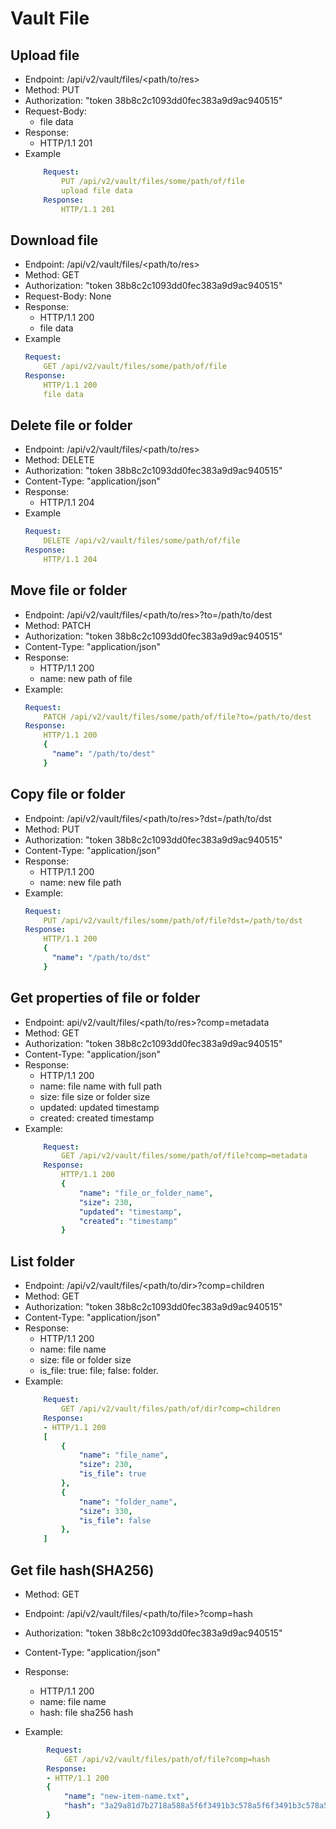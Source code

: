 # Vault File
## Upload file
* Endpoint: /api/v2/vault/files/<path/to/res>
* Method: PUT
* Authorization: "token 38b8c2c1093dd0fec383a9d9ac940515"
* Request-Body: 
    - file data
* Response:
    - HTTP/1.1 201
* Example
    ```YAML
        Request:
            PUT /api/v2/vault/files/some/path/of/file
            upload file data
        Response:
            HTTP/1.1 201 
    ```

## Download file
* Endpoint: /api/v2/vault/files/<path/to/res>
* Method: GET
* Authorization: "token 38b8c2c1093dd0fec383a9d9ac940515"
* Request-Body: None
* Response:
    - HTTP/1.1 200
    - file data
* Example
    ```YAML
    Request:
        GET /api/v2/vault/files/some/path/of/file
    Response:
        HTTP/1.1 200
        file data
    ```

## Delete file or folder
* Endpoint: /api/v2/vault/files/<path/to/res>
* Method: DELETE 
* Authorization: "token 38b8c2c1093dd0fec383a9d9ac940515"
* Content-Type: "application/json"
* Response:
    - HTTP/1.1 204
* Example
    ```YAML
    Request:
        DELETE /api/v2/vault/files/some/path/of/file
    Response:
        HTTP/1.1 204
    ```

## Move file or folder
* Endpoint: /api/v2/vault/files/<path/to/res>?to=/path/to/dest
* Method: PATCH
* Authorization: "token 38b8c2c1093dd0fec383a9d9ac940515"
* Content-Type: "application/json"
* Response:
    - HTTP/1.1 200
    - name: new path of file
* Example:
    ```YAML
    Request:
        PATCH /api/v2/vault/files/some/path/of/file?to=/path/to/dest
    Response:
        HTTP/1.1 200
        {
          "name": "/path/to/dest"
        }
    ```

## Copy file or folder
* Endpoint: /api/v2/vault/files/<path/to/res>?dst=/path/to/dst
* Method: PUT
* Authorization: "token 38b8c2c1093dd0fec383a9d9ac940515"
* Content-Type: "application/json"
* Response:
    - HTTP/1.1 200
    - name: new file path
* Example:
    ```YAML
    Request:
        PUT /api/v2/vault/files/some/path/of/file?dst=/path/to/dst
    Response:
        HTTP/1.1 200
        {
          "name": "/path/to/dst"
        }
    ```

## Get properties of file or folder
* Endpoint: api/v2/vault/files/<path/to/res>?comp=metadata
* Method: GET
* Authorization: "token 38b8c2c1093dd0fec383a9d9ac940515"
* Content-Type: "application/json"
* Response:
    - HTTP/1.1 200
    - name: file name with full path
    - size: file size or folder size
    - updated: updated timestamp
    - created: created timestamp
* Example:
    ```YAML
        Request:
            GET /api/v2/vault/files/some/path/of/file?comp=metadata
        Response:
            HTTP/1.1 200
            {
                "name": "file_or_folder_name",
                "size": 230,
                "updated": "timestamp",
                "created": "timestamp"
            }
    ```

## List folder
* Endpoint: /api/v2/vault/files/<path/to/dir>?comp=children
* Method: GET
* Authorization: "token 38b8c2c1093dd0fec383a9d9ac940515"
* Content-Type: "application/json"
* Response:
    - HTTP/1.1 200
    - name: file name
    - size: file or folder size
    - is_file: true: file; false: folder.
* Example:
    ```YAML
        Request:
            GET /api/v2/vault/files/path/of/dir?comp=children
        Response:
        - HTTP/1.1 200
        [
            {
                "name": "file_name",
                "size": 230,
                "is_file": true
            },
            {
                "name": "folder_name",
                "size": 330,
                "is_file": false 
            },
        ]
    ```

## Get file hash(SHA256)
* Method: GET
* Endpoint: /api/v2/vault/files/<path/to/file>?comp=hash
* Authorization: "token 38b8c2c1093dd0fec383a9d9ac940515"
* Content-Type: "application/json"
* Response:
    - HTTP/1.1 200
    - name: file name
    - hash: file sha256 hash

* Example:
```YAML
        Request:
            GET /api/v2/vault/files/path/of/file?comp=hash
        Response:
        - HTTP/1.1 200
        {
            "name": "new-item-name.txt",
            "hash": "3a29a81d7b2718a588a5f6f3491b3c578a5f6f3491b3c578a5f6f3491b3c578a5f6f3491b3c57"
        }
```


